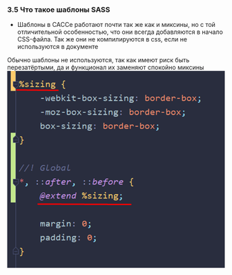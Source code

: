 ### **3.5 Что такое шаблоны SASS**

- Шаблоны в САССе работают почти так же как и миксины, но с той отличительной особенностью, что они всегда добавляются в начало CSS-файла. Так же они не компилируются в css, если не используются в документе

Обычно шаблоны не используются, так как имеют риск быть перезатёртыми, да и функционал их заменяют спокойно миксины
![](../_png/Pasted%20image%2020220908090049.png)